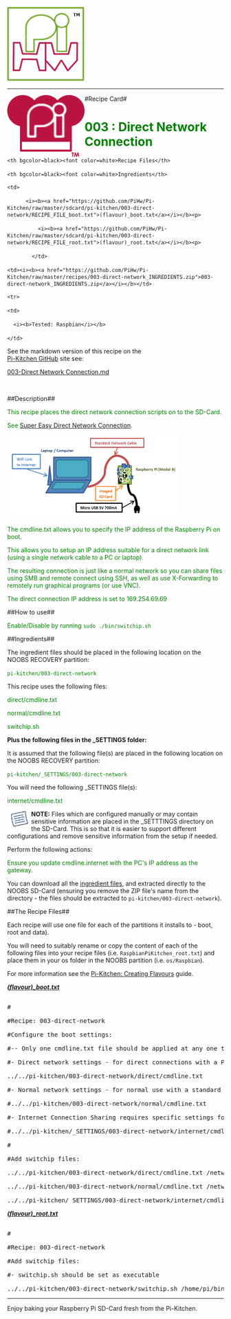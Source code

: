 <!-- How to use comments in these files -->

<!-- ---------------------------------- -->

<!--Comments have been put in this file so that they can be automatically generated.



[How to customise the Markdown documents](CustomMarkdown.md)-->

<!--Template 03/01/2015-->



































<img src="https://raw.githubusercontent.com/PiHw/Pi-Kitchen/master/markdown_source/markdown/img/pihwlogotm.png" width=180 />

<hr>



<img style="float:left" src="https://raw.githubusercontent.com/PiHw/Pi-Kitchen/master/markdown_source/markdown/img/PiKitchenRecipe.png" width=180 />

#Recipe Card#



<font color = GREEN>

<h1>003 : Direct Network Connection</h1>

</font>



<table style="width:35%" align="right" >

  <tr>

    <th bgcolor=black><font color=white>Recipe Files</th>

    <th bgcolor=black><font color=white>Ingredients</th>

  </tr>

  <tr>

    <td>

          <i><b><a href="https://github.com/PiHw/Pi-Kitchen/raw/master/sdcard/pi-kitchen/003-direct-network/RECIPE_FILE_boot.txt">(flavour)_boot.txt</a></i></b><p>

              <i><b><a href="https://github.com/PiHw/Pi-Kitchen/raw/master/sdcard/pi-kitchen/003-direct-network/RECIPE_FILE_root.txt">(flavour)_root.txt</a></i></b><p>

            </td>		

    <td><i><b><a href="https://github.com/PiHw/Pi-Kitchen/raw/master/recipes/003-direct-network_INGREDIENTS.zip">003-direct-network_INGREDIENTS.zip</a></i></b></td>

  </tr>

    <tr>

    <td>

      <i><b>Tested: Raspbian</i></b>

    </td>

  </tr>

  </table>





See the markdown version of this recipe on the <a href="https://github.com/PiHw/Pi-Kitchen">Pi-Kitchen GitHub</a> site see:

<a href="https://github.com/PiHw/Pi-Kitchen/blob/master/recipes/003-direct-network_RECIPE_CARD.md">003-Direct Network Connection.md</a>



<br>





##Description##

<font color = GREEN>

This recipe places the direct network connection scripts on to the SD-Card.<p>  See <a href="http://pihw.wordpress.com/guides/direct-network-connection/super-easy-direct-network-connection/">Super Easy Direct Network Connection</a>.  



<img src="https://raw.githubusercontent.com/PiHw/Pi-Kitchen/master/markdown_source/markdown/img/directconnection.png" width=400 />



The cmdline.txt allows you to specify the IP address of the Raspberry Pi on boot.



This allows you to setup an IP address suitable for a direct network link (using a single network cable to a PC or laptop).



The resulting connection is just like a normal network so you can share files using SMB and remote connect using SSH, as well as use X-Forwarding to remotely run graphical programs (or use VNC).



The direct connection IP address is set to 169.254.69.69</font>



##How to use##

<font color = GREEN>

Enable/Disable by running <code>sudo ./bin/switchip.sh</code><p>

</font>



##Ingredients##

The ingredient files should be placed in the following location on the NOOBS RECOVERY partition:<p>



<font color = GREEN>

<code>pi-kitchen/003-direct-network</code><p>

</font>



This recipe uses the following files:<p>

<font color = GREEN>

direct/cmdline.txt<p> normal/cmdline.txt<p> switchip.sh<p><p>

</font>



<b>Plus the following files in the _SETTINGS folder:</b><p>



It is assumed that the following file(s) are placed in the following location on the NOOBS RECOVERY partition:<p>

<font color = GREEN>

<code>pi-kitchen/_SETTINGS/003-direct-network</code><p>

</font>



You will need the following _SETTINGS file(s):<p>



<font color = GREEN>

internet/cmdline.txt<p><p>

</font>



<img style="float:left" src="https://raw.githubusercontent.com/PiHw/Pi-Kitchen/master/markdown_source/markdown/img/note.png" height=40/>

<b>NOTE:</b> Files which are configured manually or may contain sensitive information are placed in the _SETTTINGS directory on the SD-Card.  This is so that it is easier to support different configurations and remove sensitive information from the setup if needed.<p>



Perform the following actions:<p>

<font color = GREEN>

Ensure you update cmdline.internet with the PC's IP address as the gateway.<p>

</font>



You can download all the <a href="https://github.com/PiHw/Pi-Kitchen/raw/master/recipes/003-direct-network_INGREDIENTS.zip">ingredient files</a>, and extracted directly to the NOOBS SD-Card (ensuring you remove the ZIP file's name from the directory - the files should be extracted to <code>pi-kitchen/003-direct-network</code>).<p>



##The Recipe Files##

Each recipe will use one file for each of the partitions it installs to - boot, root and data).<p>





You will need to suitably rename or copy the content of each of the following files into your recipe files (i.e. <code>RaspbianPiKitchen_root.txt</code>) and place them in your os folder in the NOOBS partition (i.e. <code>os/Raspbian</code>).<p>



For more information see the <a href="http://pihw.wordpress.com/guides/pi-kitchen/creatingflavours">Pi-Kitchen: Creating Flavours</a> guide.<p>



<i><b><a href="https://github.com/PiHw/Pi-Kitchen/raw/master/sdcard/pi-kitchen/003-direct-network/RECIPE_FILE_boot.txt">(flavour)_boot.txt</a></i></b>

<pre>

#

#Recipe: 003-direct-network

#Configure the boot settings:

#-- Only one cmdline.txt file should be applied at any one time (only comment one out)

#- Direct network settings - for direct connections with a PC using just a network cable

../../pi-kitchen/003-direct-network/direct/cmdline.txt

#- Normal network settings - for normal use with a standard home network

#../../pi-kitchen/003-direct-network/normal/cmdline.txt

#- Internet Connection Sharing requires specific settings for you own network so stored in _SETTINGS

#../../pi-kitchen/_SETTINGS/003-direct-network/internet/cmdline.txt

#

#Add switchip files:

../../pi-kitchen/003-direct-network/direct/cmdline.txt /network/direct

../../pi-kitchen/003-direct-network/normal/cmdline.txt /network/normal

../../pi-kitchen/_SETTINGS/003-direct-network/internet/cmdline.txt /network/internet</pre>



<i><b><a href="https://github.com/PiHw/Pi-Kitchen/raw/master/sdcard/pi-kitchen/003-direct-network/RECIPE_FILE_root.txt">(flavour)_root.txt</a></i></b>

<pre>

#

#Recipe: 003-direct-network

#Add switchip files:

#- switchip.sh should be set as executable

../../pi-kitchen/003-direct-network/switchip.sh /home/pi/bin +x</pre>







<hr>



Enjoy baking your Raspberry Pi SD-Card fresh from the Pi-Kitchen.<p>



<!--========================END FILE================-->

